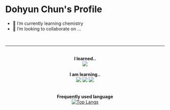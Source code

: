 <!--
**chunchem/chunchem** is a ✨ _special_ ✨ repository because its `README.md` (this file) appears on your GitHub profile.

Here are some ideas to get you started:

- 🔭 I’m currently working on ...
- 🌱 I’m currently learning ...
- 👯 I’m looking to collaborate on ...
- 🤔 I’m looking for help with ...
- 💬 Ask me about ...
- 📫 How to reach me: ...
- 😄 Pronouns: ...
- ⚡ Fun fact: ...
-->
# Dohyun Chun's Profile
   - 🌱 I’m currently learning chemistry
   - 👯 I’m looking to collaborate on ...

<div align="center">


<br/><hr/><br/>
    **I learned..**
     <br/>
<img src="https://img.shields.io/badge/Python-3776AB?style=flat-square&logo=Python&logoColor=white" />
 <br/> <br/>
    **I am learning..**
     <br/>
<img src="https://img.shields.io/badge/Julia-9558B2?style=flat-square&logo=Julia&logoColor=white" />
<img src="https://img.shields.io/badge/C-A8B9CC?style=flat-square&logo=C&logoColor=white" />
<img src="https://img.shields.io/badge/C++-00599C?style=flat-square&logo=C++&logoColor=white" />
   <br/>
   <br/><br/>
   **Frequently used language**
   <br/>
[![Top Langs](https://github-readme-stats.vercel.app/api/top-langs/?username=chunchem&layout=compact)](https://github.com/anuraghazra/github-readme-stats)

</div>
